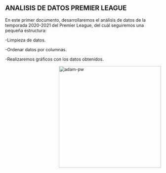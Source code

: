 

## ANALISIS DE DATOS PREMIER LEAGUE

En este primer documento, desarrollaremos el análisis de datos de la temporada 2020-2021 del Premier League, del cuál seguiremos una pequeña estructura:

-Limpieza de datos.

-Ordenar datos por columnas.

-Realizaremos gráficos con los datos obtenidos.

<p><img align="right" src="https://media.giphy.com/media/qgQUggAC3Pfv687qPC/giphy.gif" width="330" heigth="330" alt="adam-pw" /></p>



